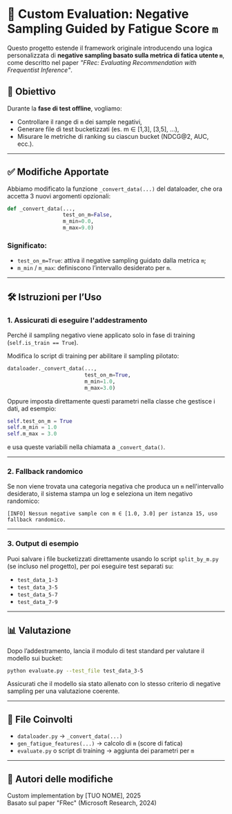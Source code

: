 # 🔬 Custom Evaluation: Negative Sampling Guided by Fatigue Score `m`

Questo progetto estende il framework originale introducendo una logica personalizzata di **negative sampling basato sulla metrica di fatica utente `m`**, come descritto nel paper *"FRec: Evaluating Recommendation with Frequentist Inference"*.

## 📌 Obiettivo

Durante la **fase di test offline**, vogliamo:
- Controllare il range di `m` dei sample negativi,
- Generare file di test bucketizzati (es. m ∈ [1,3], [3,5], …),
- Misurare le metriche di ranking su ciascun bucket (NDCG@2, AUC, ecc.).

---

## ✅ Modifiche Apportate

Abbiamo modificato la funzione `_convert_data(...)` del dataloader, che ora accetta 3 nuovi argomenti opzionali:

```python
def _convert_data(...,
                  test_on_m=False,
                  m_min=0.0,
                  m_max=9.0)
```

### Significato:
- `test_on_m=True`: attiva il negative sampling guidato dalla metrica `m`;
- `m_min` / `m_max`: definiscono l’intervallo desiderato per `m`.

---

## 🛠️ Istruzioni per l’Uso

### 1. **Assicurati di eseguire l'addestramento**
Perché il sampling negativo viene applicato solo in fase di training (`self.is_train == True`).

Modifica lo script di training per abilitare il sampling pilotato:

```python
dataloader._convert_data(...,
                         test_on_m=True,
                         m_min=1.0,
                         m_max=3.0)
```

Oppure imposta direttamente questi parametri nella classe che gestisce i dati, ad esempio:

```python
self.test_on_m = True
self.m_min = 1.0
self.m_max = 3.0
```

e usa queste variabili nella chiamata a `_convert_data()`.

---

### 2. **Fallback randomico**

Se non viene trovata una categoria negativa che produca un `m` nell'intervallo desiderato, il sistema stampa un log e seleziona un item negativo randomico:

```
[INFO] Nessun negative sample con m ∈ [1.0, 3.0] per istanza 15, uso fallback randomico.
```

---

### 3. **Output di esempio**

Puoi salvare i file bucketizzati direttamente usando lo script `split_by_m.py` (se incluso nel progetto), per poi eseguire test separati su:
- `test_data_1-3`
- `test_data_3-5`
- `test_data_5-7`
- `test_data_7-9`

---

## 📊 Valutazione

Dopo l’addestramento, lancia il modulo di test standard per valutare il modello sui bucket:

```bash
python evaluate.py --test_file test_data_3-5
```

Assicurati che il modello sia stato allenato con lo stesso criterio di negative sampling per una valutazione coerente.

---

## 📁 File Coinvolti

- `dataloader.py` → `_convert_data(...)`
- `gen_fatigue_features(...)` → calcolo di `m` (score di fatica)
- `evaluate.py` o script di training → aggiunta dei parametri per `m`

---

## 👤 Autori delle modifiche

Custom implementation by [TUO NOME], 2025  
Basato sul paper "FRec" (Microsoft Research, 2024)